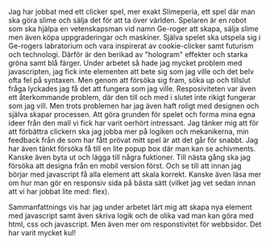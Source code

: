 Jag har jobbat med ett clicker spel, mer exakt Slimeperia, ett spel där man ska göra slime och sälja det för att ta över världen. Spelaren är en robot som ska hjälpa en vetenskapsman vid namn Ge-roger att skapa, sälja slime men även köpa uppgraderingar och maskiner. Själva spelet ska utspela sig i Ge-rogers labratorium och vara inspirerat av cookie-clicker samt futurism och technologi.
Därför är den berikad av "hologram" effekter och starka gröna samt blå färger.
Under arbetet så hade jag mycket problem med javascripten, jag fick inte elementen att bete sig som jag ville och det belv ofta fel på syntaxen. Men genom att försöka sig fram, söka up och tillslut fråga lyckades jag få det att fungera som jag ville. Resposiviteten var även ett återkommande problem, där den till och med i slutet inte rikigt fungerar som jag vill. Men trots problemen har jag även haft roligt med designen och själva skapar processen. Att göra grunden för spelet och forma mina egna ideer från den mall vi fick har varit oerhört intressant. 
Jag tänker mig att för att förbättra clickern ska jag jobba mer på logiken och mekanikerna, min feedback från de som har fått prövat mitt spel är att det går för snabbt. Jag har även tänkt försöka få till en lite popup box där man kan se achivments. Kanske även byta ut och lägga till några fuktioner.
Till nästa gång ska jag försöka att designa från en mobil version först. Och se till att innan jag börjar med javascript få alla element att skala korrekt. Kanske även läsa mer om hur man gör en responsiv sida på bästa sätt (vilket jag vet sedan innan att vi har jobbat lite med: flex).

Sammanfattnings vis har jag under arbetet lärt mig att skapa nya element med javascript samt även skriva logik och de olika vad man kan göra med html, css och javascript. Men även mer om responstivitet för webbsidor. Det har varit mycket kul!